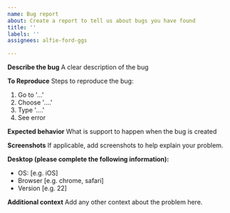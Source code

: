```yaml
---
name: Bug report
about: Create a report to tell us about bugs you have found
title: ''
labels: ''
assignees: alfie-ford-ggs

---
```


**Describe the bug**
A clear description of the bug

**To Reproduce**
Steps to reproduce the bug:
1. Go to '...'
2. Choose '....'
3. Type '....'
4. See error

**Expected behavior**
What is support to happen when the bug is created

**Screenshots**
If applicable, add screenshots to help explain your problem.

**Desktop (please complete the following information):**
 - OS: [e.g. iOS]
 - Browser [e.g. chrome, safari]
 - Version [e.g. 22]

**Additional context**
Add any other context about the problem here.
